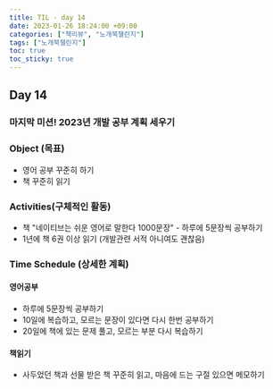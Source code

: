```yaml
---
title: TIL - day 14
date: 2023-01-26 18:24:00 +09:00
categories: ["책리뷰", "노개북챌린지"]
tags: ["노개북챌린지"]
toc: true
toc_sticky: true
---
```


## Day 14

### 마지막 미션! 2023년 개발 공부 계획 세우기

### Object (목표)

- 영어 공부 꾸준히 하기
- 책 꾸준히 읽기

### Activities(구체적인 활동)

- 책 "네이티브는 쉬운 영어로 말한다 1000문장" - 하루에 5문장씩 공부하기
- 1년에 책 6권 이상 읽기 (개발관련 서적 아니여도 괜찮음)

### Time Schedule (상세한 계획)

#### 영어공부

- 하루에 5문장씩 공부하기
- 10일에 복습하고, 모르는 문장이 있다면 다시 한번 공부하기
- 20일에 책에 있는 문제 풀고, 모르는 부분 다시 복습하기

#### 책읽기

- 사두었던 책과 선물 받은 책 꾸준히 읽고, 마음에 드는 구절 있으면 메모하기
